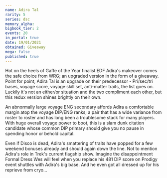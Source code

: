 ```yaml
---
name: Adira Tal
rarity: 5
series: dsc
memory_alpha:
bigbook_tier: 2
events: 20
in_portal: true
date: 19/01/2021
obtained: Giveaway
mega: false
published: true
---
```


Hot on the heels of Gaffe of the Year finalist EDF Adira's makeover comes the safe choice from WRG; an upgraded version in the form of a giveaway. Point for point, Adira Tal is an upgrade on their predecessor - Pri/sec/tri bases, voyage score, voyage skill set, anti-matter traits, the list goes on. Luckily it's not an either/or situation and the two compliment each other, but this redux version shines brightly on their own.

An abnormally large voyage ENG secondary affords Adira a comfortable margin atop the voyage DIP/ENG ranks; a pair that has a wide variance from roster to roster and has long been a troublesome stack for many players. With huge overall voyage power to boot, this is a slam dunk citation candidate whose common DIP primary should give you no pause in spending honor or behold capital.

Even if Disco is dead, Adira's smattering of traits have popped for a few weekend bonuses already and should again down the line. Not to mention Adira's role in Trek's current flagship show. Imagine the disappointment Formal Dress Wes will feel when you replace his 481 DIP score on Prodigy event shuttles with Adira's big base. And he even got all dressed up for his reprieve from cryo...
